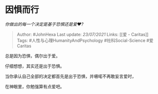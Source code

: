 # 因惧而行
*你做出的每一个决定是基于恐惧还是爱❤️?*

> Author: #JohnHexa
Last update: *23/07/2021* 
Links: [[爱 - Caritas]]
Tags: #人性与心理HumanityAndPsychology #社科Social-Science #爱Caritas 

 
总是因为恐惧，偶尔出于爱。  
  
仔细想想，其实还是出于恐惧。  
  
当你承认自己全部的决定都首先是出于恐惧，并嗫喏不再敢妄言爱时，  
  
在神眼里，你勉强算有点爱吧。

